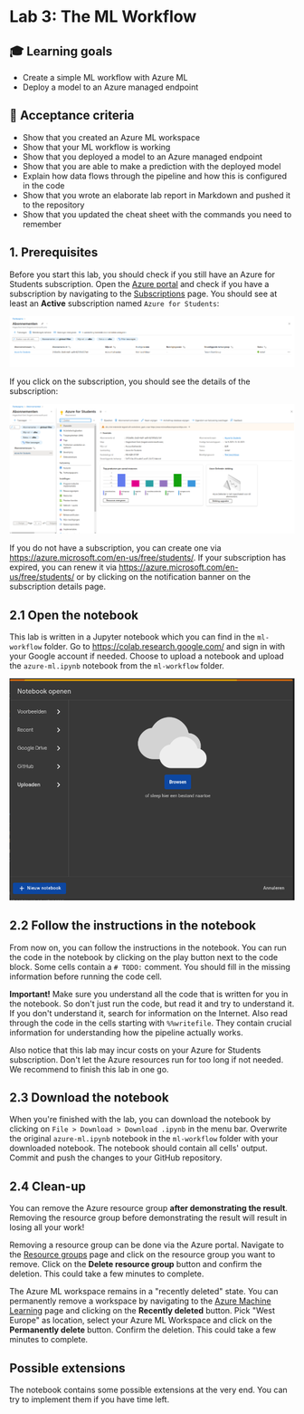 # Lab 3: The ML Workflow

## :mortar_board: Learning goals

- Create a simple ML workflow with Azure ML
- Deploy a model to an Azure managed endpoint

## :memo: Acceptance criteria

- Show that you created an Azure ML workspace
- Show that your ML workflow is working
- Show that you deployed a model to an Azure managed endpoint
- Show that you are able to make a prediction with the deployed model
- Explain how data flows through the pipeline and how this is configured in the code
- Show that you wrote an elaborate lab report in Markdown and pushed it to the repository
- Show that you updated the cheat sheet with the commands you need to remember

## 1. Prerequisites

Before you start this lab, you should check if you still have an Azure for Students subscription. Open the [Azure portal](https://portal.azure.com) and check if you have a subscription by navigating to the [Subscriptions](https://portal.azure.com/#view/Microsoft_Azure_Billing/SubscriptionsBlade) page. You should see at least an **Active** subscription named `Azure for Students`:

![Azure for Students subscription](./img/03-ml-workflow/subscriptions.png)

If you click on the subscription, you should see the details of the subscription:

![Azure for Students subscription details](./img/03-ml-workflow/azure-for-students.png)

If you do not have a subscription, you can create one via <https://azure.microsoft.com/en-us/free/students/>. If your subscription has expired, you can renew it via <https://azure.microsoft.com/en-us/free/students/> or by clicking on the notification banner on the subscription details page.

## 2.1 Open the notebook

This lab is written in a Jupyter notebook which you can find in the `ml-workflow` folder. Go to <https://colab.research.google.com/> and sign in with your Google account if needed. Choose to upload a notebook and upload the `azure-ml.ipynb` notebook from the `ml-workflow` folder.

![Upload notebook](./img/03-ml-workflow/upload-notebook.png)

## 2.2 Follow the instructions in the notebook

From now on, you can follow the instructions in the notebook. You can run the code in the notebook by clicking on the play button next to the code block. Some cells contain a `# TODO:` comment. You should fill in the missing information before running the code cell.

**Important!** Make sure you understand all the code that is written for you in the notebook. So don't just run the code, but read it and try to understand it. If you don't understand it, search for information on the Internet. Also read through the code in the cells starting with `%%writefile`. They contain crucial information for understanding how the pipeline actually works.

Also notice that this lab may incur costs on your Azure for Students subscription. Don't let the Azure resources run for too long if not needed. We recommend to finish this lab in one go.

## 2.3 Download the notebook

When you're finished with the lab, you can download the notebook by clicking on `File > Download > Download .ipynb` in the menu bar. Overwrite the original `azure-ml.ipynb` notebook in the `ml-workflow` folder with your downloaded notebook. The notebook should contain all cells' output. Commit and push the changes to your GitHub repository.

## 2.4 Clean-up

You can remove the Azure resource group **after demonstrating the result**. Removing the resource group before demonstrating the result will result in losing all your work!

Removing a resource group can be done via the Azure portal. Navigate to the [Resource groups](https://portal.azure.com/#blade/HubsExtension/BrowseResourceGroups) page and click on the resource group you want to remove. Click on the **Delete resource group** button and confirm the deletion. This could take a few minutes to complete.

The Azure ML workspace remains in a "recently deleted" state. You can permanently remove a workspace by navigating to the [Azure Machine Learning](https://portal.azure.com/#view/HubsExtension/BrowseResource/resourceType/Microsoft.MachineLearningServices%2Fworkspaces) page and clicking on the **Recently deleted** button. Pick "West Europe" as location, select your Azure ML Workspace and click on the **Permanently delete** button. Confirm the deletion. This could take a few minutes to complete.

## Possible extensions

The notebook contains some possible extensions at the very end. You can try to implement them if you have time left.

